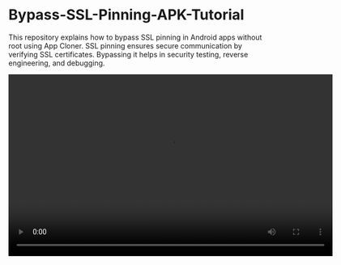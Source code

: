 # Bypass-SSL-Pinning-APK-Tutorial
This repository explains how to bypass SSL pinning in Android apps without root using App Cloner. SSL pinning ensures secure communication by verifying SSL certificates. Bypassing it helps in security testing, reverse engineering, and debugging.

<video width="640" height="360" controls>
  <source src="https://github.com/5k-omar/Bypass-SSL-Pinning-APK-Tutorial/blob/main/Bypass_SSL_Pinning.mp4" type="video/mp4">
</video>
